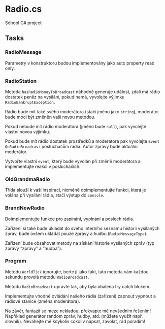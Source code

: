 # Radio.cs
School C# project

## Tasks
### RadioMessage
Parametry v konstruktoru budou implementovány jako auto property read only.

### RadioStation
Metoda `hasRadioMoneyToBroadcast` náhodně generuje událost, zdali má rádio dostatek peněz na vysílání, pokud nemá, vyvolejte výjimku `RadioBankruptException`.

Rádio bude mít také svého moderátora (stačí jméno jako `string`), moderátor bude moci být změněn vaší novou metodou.

Pokud nebude mít rádio moderátora (jméno bude `null`), pak vyvolejte vlastní novou výjimku.

Pokud bude mít rádio dostatek prostředků a moderátora pak vyvolejte `Event OnRadioBroadcast` posluchačům rádia. Autor zprávy bude aktuální moderátor.

Vytvořte vlastní `event`, který bude vyvolán při změně moderátora a implementujte reakci v posluchačích.

### OldGrandmaRadio
Třída slouží k vaší inspiraci, nicméně doimplementujte funkci, která je volána při vysílání rádia, stačí výstup do `console`.

### BrandNewRadio
Doimplementujte funkce pro zapínání, vypínání a poslech rádia.

Zařízení si také bude ukládat do svého interního seznamu historii vysílaných zpráv, bude ovšem ukládat pouze zprávy a hudbu (`RadioMessageType`).

Zařízení bude obsahovat metody na získání historie vysílaných zpráv (typ zprávy “zprávy” a “hudba”).


### Program
Metodu `WorldTick` ignorujte, berte ji jako fakt, tato metoda vám každou sekundu provolá metodu `RadioBroadcast`.

Metodu `RadioBroadcast` upravte tak, aby byla obalena try catch blokem.

Implementujte vhodné ovládání našeho rádia (zařízení) zapnout vypnout a rádiové stanice (změna moderátora).


Na závěr, fantazii se meze nekladou, překvapte mě nevšedním řešením! Například generátor random zpráv, hudby, atd. (můžete využít např. slovník). Neváhejte mě kdykoliv cokoliv napsat, zavolat, rád poradím!

